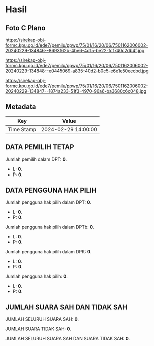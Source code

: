 # Hasil

## Foto C Plano

https://sirekap-obj-formc.kpu.go.id/ede7/pemilu/ppwp/75/01/16/20/06/7501162006002-20240229-134846--8693f62b-4be6-4d15-be22-fcf740c2db4f.jpg

https://sirekap-obj-formc.kpu.go.id/ede7/pemilu/ppwp/75/01/16/20/06/7501162006002-20240229-134848--e0445069-a835-40d2-b0c5-e6e1e50eecbd.jpg

https://sirekap-obj-formc.kpu.go.id/ede7/pemilu/ppwp/75/01/16/20/06/7501162006002-20240229-134847--1874a233-51f3-4970-96a6-ba3680c6c048.jpg


## Metadata

| Key        | Value               |
| ---------- | ------------------- |
| Time Stamp | 2024-02-29 14:00:00 |


## DATA PEMILIH TETAP

Jumlah pemilih dalam DPT: **0**.
 * L: **0**.
 * P: **0**.

## DATA PENGGUNA HAK PILIH

Jumlah pengguna hak pilih dalam DPT: **0**.
 * L: **0**.
 * P: **0**.

Jumlah pengguna hak pilih dalam DPTb: **0**.
 * L: **0**.
 * P: **0**.

Jumlah pengguna hak pilih dalam DPK: **0**.
 * L: **0**.
 * P: **0**.

Jumlah pengguna hak pilih: **0**.
 * L: **0**.
 * P: **0**.

## JUMLAH SUARA SAH DAN TIDAK SAH

JUMLAH SELURUH SUARA SAH: **0**.

JUMLAH SUARA TIDAK SAH: **0**.

JUMLAH SELURUH SUARA SAH DAN SUARA TIDAK SAH: **0**.


